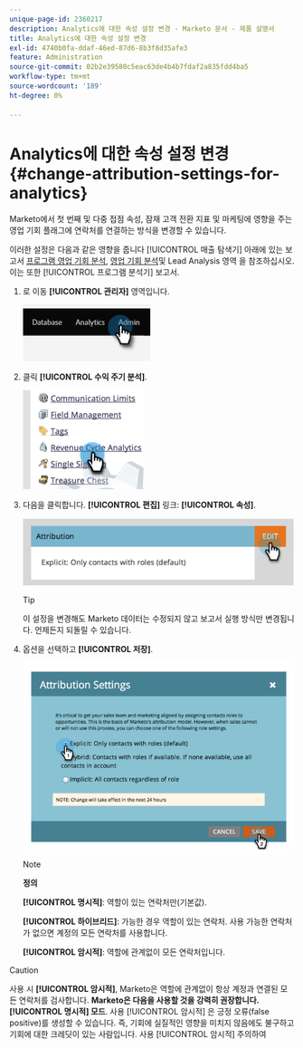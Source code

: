 ```yaml
---
unique-page-id: 2360217
description: Analytics에 대한 속성 설정 변경 - Marketo 문서 - 제품 설명서
title: Analytics에 대한 속성 설정 변경
exl-id: 4740b0fa-ddaf-46ed-87d6-8b3f8d35afe3
feature: Administration
source-git-commit: 02b2e39580c5eac63de4b4b7fdaf2a835fdd4ba5
workflow-type: tm+mt
source-wordcount: '189'
ht-degree: 0%

---
```


# Analytics에 대한 속성 설정 변경 {#change-attribution-settings-for-analytics}

Marketo에서 첫 번째 및 다중 접점 속성, 잠재 고객 전환 지표 및 마케팅에 영향을 주는 영업 기회 플래그에 연락처를 연결하는 방식을 변경할 수 있습니다.

이러한 설정은 다음과 같은 영향을 줍니다 [!UICONTROL 매출 탐색기] 아래에 있는 보고서 [프로그램 영업 기회 분석](/help/marketo/product-docs/reporting/revenue-cycle-analytics/program-analytics/understanding-the-program-opportunity-analysis-area.md), [영업 기회 분석](/help/marketo/product-docs/reporting/revenue-cycle-analytics/revenue-explorer/understanding-opportunity-analysis-in-revenue-explorer.md)및 Lead Analysis 영역 을 참조하십시오. 이는 또한 [!UICONTROL 프로그램 분석기] 보고서.

1. 로 이동 **[!UICONTROL 관리자]** 영역입니다.

   ![](assets/change-attribution-settings-for-analytics-1.png)

1. 클릭 **[!UICONTROL 수익 주기 분석]**.

   ![](assets/change-attribution-settings-for-analytics-2.png)

1. 다음을 클릭합니다. **[!UICONTROL 편집]** 링크: **[!UICONTROL 속성]**.

   ![](assets/change-attribution-settings-for-analytics-3.png)

   >[!TIP]
   >
   >이 설정을 변경해도 Marketo 데이터는 수정되지 않고 보고서 실행 방식만 변경됩니다. 언제든지 되돌릴 수 있습니다.

1. 옵션을 선택하고 **[!UICONTROL 저장]**.

   ![](assets/change-attribution-settings-for-analytics-4.png)

   >[!NOTE]
   >
   >**정의**
   >
   >**[!UICONTROL 명시적]**: 역할이 있는 연락처만(기본값).
   >
   >**[!UICONTROL 하이브리드]**: 가능한 경우 역할이 있는 연락처. 사용 가능한 연락처가 없으면 계정의 모든 연락처를 사용합니다.
   >
   >**[!UICONTROL 암시적]**: 역할에 관계없이 모든 연락처입니다.

>[!CAUTION]
>
>사용 시 **[!UICONTROL 암시적]**, Marketo은 역할에 관계없이 항상 계정과 연결된 모든 연락처를 검사합니다. **Marketo은 다음을 사용할 것을 강력히 권장합니다. [!UICONTROL 명시적] 모드**. 사용 [!UICONTROL 암시적] 은 긍정 오류(false positive)를 생성할 수 있습니다. 즉, 기회에 실질적인 영향을 미치지 않음에도 불구하고 기회에 대한 크레딧이 있는 사람입니다. 사용 [!UICONTROL 암시적] 주의하여
